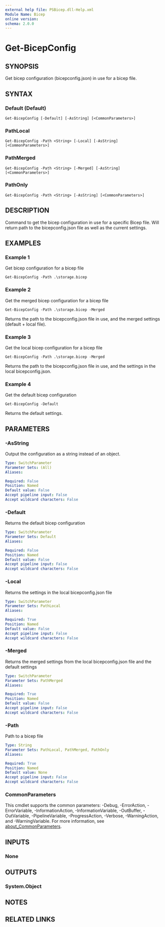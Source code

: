 ```yaml
---
external help file: PSBicep.dll-Help.xml
Module Name: Bicep
online version:
schema: 2.0.0
---
```


# Get-BicepConfig

## SYNOPSIS
Get bicep configuration (bicepconfig.json) in use for a bicep file.

## SYNTAX

### Default (Default)
```
Get-BicepConfig [-Default] [-AsString] [<CommonParameters>]
```

### PathLocal
```
Get-BicepConfig -Path <String> [-Local] [-AsString] [<CommonParameters>]
```

### PathMerged
```
Get-BicepConfig -Path <String> [-Merged] [-AsString] [<CommonParameters>]
```

### PathOnly
```
Get-BicepConfig -Path <String> [-AsString] [<CommonParameters>]
```

## DESCRIPTION
Command to get the bicep configuration in use for a specific Bicep file. Will return path to the bicepconfig.json file as well as the current settings.

## EXAMPLES

### Example 1
Get bicep configuration for a bicep file
```
Get-BicepConfig -Path .\storage.bicep
```

### Example 2
Get the merged bicep configuration for a bicep file
```
Get-BicepConfig -Path .\storage.bicep -Merged
```

Returns the path to the bicepconfig.json file in use, and the merged settings (default + local file).

### Example 3
Get the local bicep configuration for a bicep file
```
Get-BicepConfig -Path .\storage.bicep -Merged
```

Returns the path to the bicepconfig.json file in use, and the settings in the local bicepconfig.json.

### Example 4
Get the default bicep configuration
```
Get-BicepConfig -Default
```

Returns the default settings.

## PARAMETERS

### -AsString
Output the configuration as a string instead of an object.

```yaml
Type: SwitchParameter
Parameter Sets: (All)
Aliases:

Required: False
Position: Named
Default value: False
Accept pipeline input: False
Accept wildcard characters: False
```

### -Default
Returns the default bicep configuration

```yaml
Type: SwitchParameter
Parameter Sets: Default
Aliases:

Required: False
Position: Named
Default value: False
Accept pipeline input: False
Accept wildcard characters: False
```

### -Local
Returns the settings in the local bicepconfig.json file

```yaml
Type: SwitchParameter
Parameter Sets: PathLocal
Aliases:

Required: True
Position: Named
Default value: False
Accept pipeline input: False
Accept wildcard characters: False
```

### -Merged
Returns the merged settings from the local bicepconfig.json file and the default settings

```yaml
Type: SwitchParameter
Parameter Sets: PathMerged
Aliases:

Required: True
Position: Named
Default value: False
Accept pipeline input: False
Accept wildcard characters: False
```

### -Path
Path to a bicep file

```yaml
Type: String
Parameter Sets: PathLocal, PathMerged, PathOnly
Aliases:

Required: True
Position: Named
Default value: None
Accept pipeline input: False
Accept wildcard characters: False
```

### CommonParameters
This cmdlet supports the common parameters: -Debug, -ErrorAction, -ErrorVariable, -InformationAction, -InformationVariable, -OutBuffer, -OutVariable, -PipelineVariable, -ProgressAction, -Verbose, -WarningAction, and -WarningVariable. For more information, see [about_CommonParameters](http://go.microsoft.com/fwlink/?LinkID=113216).

## INPUTS

### None
## OUTPUTS

### System.Object
## NOTES

## RELATED LINKS
